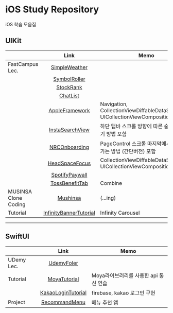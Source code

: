 # iOS Study Repository
iOS 학습 모음집

## UIKit

| | Link | Memo |
| :--- | :---: | --- |
| FastCampus Lec. | [SimpleWeather](https://github.com/Yimkeul/iOS_Study_Repository/tree/main/FastCampusStudy/SimpleWeather) | |
| | [SymbolRoller](https://github.com/Yimkeul/iOS_Study_Repository/tree/main/FastCampusStudy/SymbolRoller) | |
| | [StockRank](https://github.com/Yimkeul/iOS_Study_Repository/tree/main/FastCampusStudy/StockRank) | |
| | [ChatList](https://github.com/Yimkeul/iOS_Study_Repository/tree/main/FastCampusStudy/ChatList) | |
| | [AppleFramework](https://github.com/Yimkeul/iOS_Study_Repository/tree/main/FastCampusStudy/AppleFrameworks) | Navigation, CollectionViewDiffableDataSource & UICollectionViewCompositionalLayout |
| | [InstaSearchView](https://github.com/Yimkeul/iOS_Study_Repository/tree/main/FastCampusStudy/InstaSearchView) | 하단 탭바 스크롤 방향에 따른 숨기기/보이기 방법 포함 |
| | [NRCOnboarding](https://github.com/Yimkeul/iOS_Study_Repository/tree/main/FastCampusStudy/NRCOnboarding) | PageControl 스크롤 마지막에서 처음으로 가는 방법 (간단버전) 포함 |
| | [HeadSpaceFocus](https://github.com/Yimkeul/iOS_Study_Repository/tree/main/FastCampusStudy/HeadSpaceFocus) | CollectionViewDiffableDataSource & UICollectionViewCompositionalLayout |
| | [SpotifyPaywall](https://github.com/Yimkeul/iOS_Study_Repository/tree/main/FastCampusStudy/SpotifyPaywall) | |
| | [TossBenefitTab](https://github.com/Yimkeul/iOS_Study_Repository/tree/main/FastCampusStudy/TossBenefitTab) | Combine |
| MUSINSA Clone Coding | [Mushinsa](https://github.com/Yimkeul/MushinsaCloneCoding) | (...ing) |
| Tutorial | [InfinityBannerTutorial](https://github.com/Yimkeul/iOS_Study_Repository/tree/main/InfinityBannerTutorial) | Infinity Carousel |

---

## SwiftUI
| | Link | Memo |
| :--- | :---: | --- |
| UDemy Lec. | [UdemyFoler](https://github.com/Yimkeul/iOS_Study_Repository/tree/main/UdemyFolder) | |
| Tutorial | [MoyaTutorial](https://github.com/Yimkeul/iOS_Study_Repository/tree/main/MoyaTutorial) | Moya라이브러리를 사용한 api 통신 연습 |
| | [KakaoLoginTutorial](https://github.com/Yimkeul/iOS_Study_Repository/tree/main/KakaoLoginTutorial) | firebase, kakao 로그인 구현 |
| Project | [RecommandMenu](https://github.com/Yimkeul/iOS_Study_Repository/tree/main/RecommandMenu) | 메뉴 추천 앱 |


